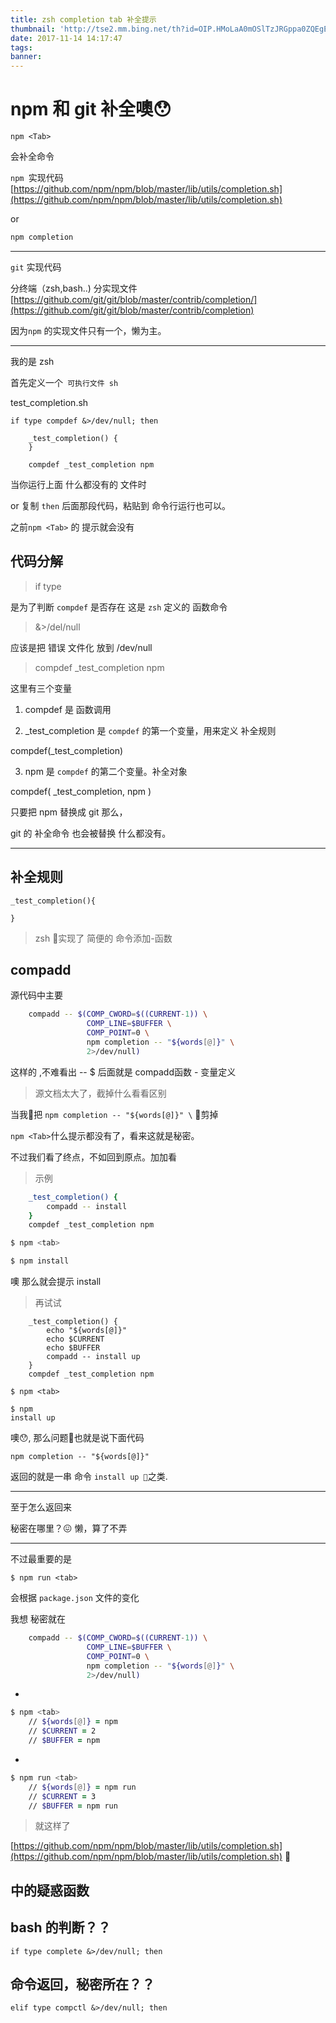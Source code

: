 ```yaml
---
title: zsh completion tab 补全提示
thumbnail: 'http://tse2.mm.bing.net/th?id=OIP.HMoLaA0mOSlTzJRGppa0ZQEgEs&pid=15.1'
date: 2017-11-14 14:17:47
tags:
banner:
---
```


# npm 和 git 补全噢😯

```
npm <Tab> 
```

会补全命令

``npm ``实现代码
[https://github.com/npm/npm/blob/master/lib/utils/completion.sh](https://github.com/npm/npm/blob/master/lib/utils/completion.sh)

or 

``` bash
npm completion
```

---

``git`` 实现代码

分终端（zsh,bash..) 分实现文件
[https://github.com/git/git/blob/master/contrib/completion/](https://github.com/git/git/blob/master/contrib/completion)

因为``npm`` 的实现文件只有一个，懒为主。

---

我的是 zsh

首先定义一个`` 可执行文件 sh``

test_completion.sh
```
if type compdef &>/dev/null; then

    _test_completion() {
    }

    compdef _test_completion npm
```

当你运行上面 什么都没有的 文件时

or 复制 ``then`` 后面那段代码，粘贴到 命令行运行也可以。 

之前``npm <Tab>`` 的 提示就会没有

 ## 代码分解

>if type 

是为了判断 ``compdef`` 是否存在 这是 ``zsh`` 定义的 函数命令

> &>/del/null

应该是把 错误 文件化 放到 /dev/null

> compdef _test_completion npm

这里有三个变量

1. compdef 是 函数调用

2. _test_completion 是 ``compdef`` 的第一个变量，用来定义 补全规则

compdef(_test_completion)

3. npm 是 ``compdef`` 的第二个变量。补全对象

compdef( _test_completion, npm )

只要把 npm 替换成 git 那么，

git 的 补全命令 也会被替换 什么都没有。

---

## 补全规则

```
_test_completion(){

}
```

> zsh 实现了 简便的 命令添加-函数

## compadd

源代码中主要

``` zsh
    compadd -- $(COMP_CWORD=$((CURRENT-1)) \
                 COMP_LINE=$BUFFER \
                 COMP_POINT=0 \
                 npm completion -- "${words[@]}" \
                 2>/dev/null)
```

这样的 ,不难看出 -- $ 后面就是 compadd函数 - 变量定义

>源文档太大了，截掉什么看看区别

当我把 ``npm completion -- "${words[@]}" \`` 剪掉

``npm <Tab>``什么提示都没有了，看来这就是秘密。

不过我们看了终点，不如回到原点。加加看

>示例

``` zsh
    _test_completion() {
        compadd -- install
    }
    compdef _test_completion npm 
```

``` bash
$ npm <tab>

$ npm install
```
噢 那么就会提示 install

> 再试试


```
    _test_completion() {
        echo "${words[@]}" 
        echo $CURRENT
        echo $BUFFER
        compadd -- install up
    }
    compdef _test_completion npm 
```

<!--more-->

```
$ npm <tab>

$ npm 
install up
```

噢😯, 那么问题也就是说下面代码

```
npm completion -- "${words[@]}"
```

返回的就是一串 命令 ``install up ``之类.

---

至于怎么返回来

秘密在哪里？😖 懒，算了不弄

---

不过最重要的是 

```
$ npm run <tab>
```
会根据 ``package.json`` 文件的变化

我想 秘密就在

``` bash
    compadd -- $(COMP_CWORD=$((CURRENT-1)) \
                 COMP_LINE=$BUFFER \
                 COMP_POINT=0 \
                 npm completion -- "${words[@]}" \
                 2>/dev/null)
```
-

``` zsh
$ npm <tab>
    // ${words[@]} = npm 
    // $CURRENT = 2
    // $BUFFER = npm
```

- 
``` zsh
$ npm run <tab>
    // ${words[@]} = npm run
    // $CURRENT = 3
    // $BUFFER = npm run
```

>就这样了

[https://github.com/npm/npm/blob/master/lib/utils/completion.sh](https://github.com/npm/npm/blob/master/lib/utils/completion.sh)


## 中的疑惑函数

## bash 的判断？？
```
if type complete &>/dev/null; then
```

## 命令返回，秘密所在？？
```
elif type compctl &>/dev/null; then
```